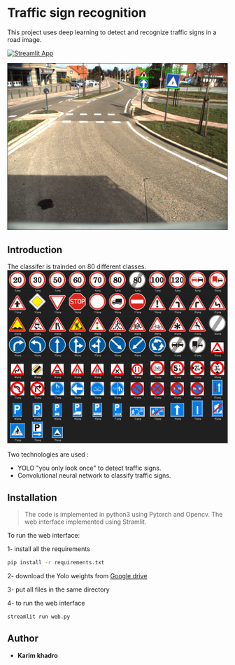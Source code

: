 # Traffic sign recognition
This project uses deep learning to detect and recognize traffic signs in a road image.

[![Streamlit App](https://static.streamlit.io/badges/streamlit_badge_black_white.svg)](https://share.streamlit.io/karim-khadro/dl-traffic-sign-heroku/main/web.py)

![Detection example](images/16700.png)

## Introduction
The classifer is trainded on 80 different classes.
![Classes example](images/calsses.png)

Two technologies are used :
* YOLO "you only look once" to detect traffic signs.
* Convolutional neural network to classify traffic signs.

## Installation
> The code is implemented in python3 using Pytorch and Opencv.
The web interface implemented using Stramlit.

To run the web interface:

1- install all the requirements
```bash
pip install -r requirements.txt
``` 

2- download the Yolo weights from [Google drive](https://drive.google.com/file/d/1_UcHkZqF-y58NNyNlR7AnZAY6snKAutW/view?usp=sharing)

3- put all files in the same directory

4- to run the web interface 
```bash
streamlit run web.py
``` 

## Author

* **Karim khadro**

